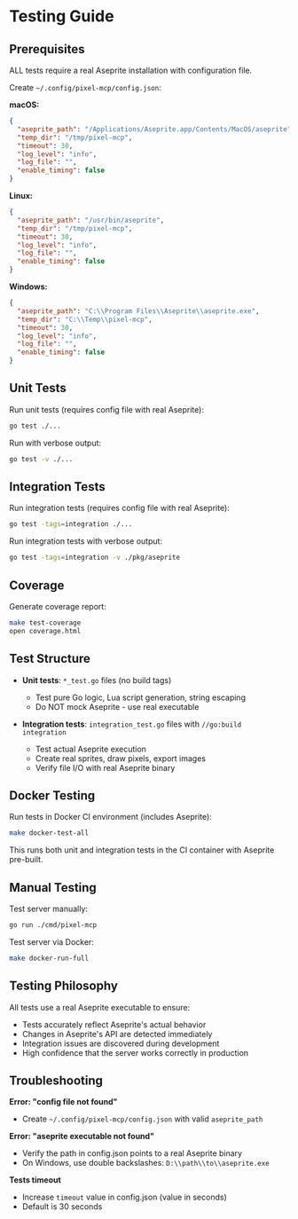 # Testing Guide

## Prerequisites

ALL tests require a real Aseprite installation with configuration file.

Create `~/.config/pixel-mcp/config.json`:

**macOS:**
```json
{
  "aseprite_path": "/Applications/Aseprite.app/Contents/MacOS/aseprite",
  "temp_dir": "/tmp/pixel-mcp",
  "timeout": 30,
  "log_level": "info",
  "log_file": "",
  "enable_timing": false
}
```

**Linux:**
```json
{
  "aseprite_path": "/usr/bin/aseprite",
  "temp_dir": "/tmp/pixel-mcp",
  "timeout": 30,
  "log_level": "info",
  "log_file": "",
  "enable_timing": false
}
```

**Windows:**
```json
{
  "aseprite_path": "C:\\Program Files\\Aseprite\\aseprite.exe",
  "temp_dir": "C:\\Temp\\pixel-mcp",
  "timeout": 30,
  "log_level": "info",
  "log_file": "",
  "enable_timing": false
}
```

## Unit Tests

Run unit tests (requires config file with real Aseprite):
```bash
go test ./...
```

Run with verbose output:
```bash
go test -v ./...
```

## Integration Tests

Run integration tests (requires config file with real Aseprite):
```bash
go test -tags=integration ./...
```

Run integration tests with verbose output:
```bash
go test -tags=integration -v ./pkg/aseprite
```

## Coverage

Generate coverage report:
```bash
make test-coverage
open coverage.html
```

## Test Structure

- **Unit tests**: `*_test.go` files (no build tags)
  - Test pure Go logic, Lua script generation, string escaping
  - Do NOT mock Aseprite - use real executable

- **Integration tests**: `integration_test.go` files with `//go:build integration`
  - Test actual Aseprite execution
  - Create real sprites, draw pixels, export images
  - Verify file I/O with real Aseprite binary

## Docker Testing

Run tests in Docker CI environment (includes Aseprite):
```bash
make docker-test-all
```

This runs both unit and integration tests in the CI container with Aseprite pre-built.

## Manual Testing

Test server manually:
```bash
go run ./cmd/pixel-mcp
```

Test server via Docker:
```bash
make docker-run-full
```

## Testing Philosophy

All tests use a real Aseprite executable to ensure:
- Tests accurately reflect Aseprite's actual behavior
- Changes in Aseprite's API are detected immediately
- Integration issues are discovered during development
- High confidence that the server works correctly in production

## Troubleshooting

**Error: "config file not found"**
- Create `~/.config/pixel-mcp/config.json` with valid `aseprite_path`

**Error: "aseprite executable not found"**
- Verify the path in config.json points to a real Aseprite binary
- On Windows, use double backslashes: `D:\\path\\to\\aseprite.exe`

**Tests timeout**
- Increase `timeout` value in config.json (value in seconds)
- Default is 30 seconds